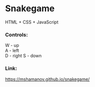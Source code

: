 # Snakegame
HTML + CSS + JavaScript

### Controls:
W - up\
A - left\
D - right
S - down

### Link:
https://mshamanov.github.io/snakegame/
